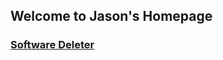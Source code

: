 ## Welcome to Jason's Homepage
### [Software Deleter](https://Znzxjjbt0513.github.io/Software-Deleter)
